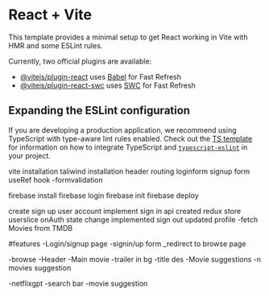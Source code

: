 # React + Vite

This template provides a minimal setup to get React working in Vite with HMR and some ESLint rules.

Currently, two official plugins are available:

- [@vitejs/plugin-react](https://github.com/vitejs/vite-plugin-react/blob/main/packages/plugin-react) uses [Babel](https://babeljs.io/) for Fast Refresh
- [@vitejs/plugin-react-swc](https://github.com/vitejs/vite-plugin-react/blob/main/packages/plugin-react-swc) uses [SWC](https://swc.rs/) for Fast Refresh

## Expanding the ESLint configuration

If you are developing a production application, we recommend using TypeScript with type-aware lint rules enabled. Check out the [TS template](https://github.com/vitejs/vite/tree/main/packages/create-vite/template-react-ts) for information on how to integrate TypeScript and [`typescript-eslint`](https://typescript-eslint.io) in your project.


vite installation
taliwind installation
header
routing
loginform
signup form
useRef hook
-formvalidation

firebase install
firebase login
firebase init
firebase deploy

create sign up user account
implement sign in api
created redux store userslice
onAuth state change
implemented sign out
updated profile
-fetch Movies from TMDB




#features
-Login/signup page
    -signin/up form
    _redirect to browse page

-browse
    -Header
    -Main movie
        -trailer in bg
        -title des
        -Movie suggestions
            -n movies suggestion

-netflixgpt
    -search bar
    -movie suggestion